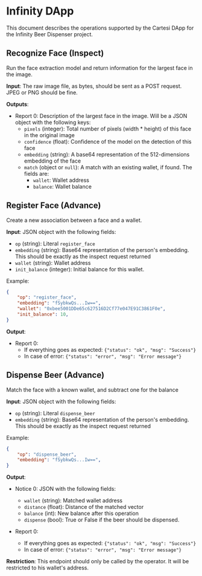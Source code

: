 # Infinity DApp

This document describes the operations supported by the Cartesi DApp for the
Infinity Beer Dispenser project.

## Recognize Face (Inspect)

Run the face extraction model and return information for the largest face in the image.

**Input**: The raw image file, as bytes, should be sent as a POST request. JPEG or PNG should be fine.

**Outputs**:

- Report 0: Description of the largest face in the image. Will be a JSON object with the following keys:
  - `pixels` (integer): Total number of pixels (width * height) of this face in the original image
  - `confidence` (float): Confidence of the model on the detection of this face
  - `embedding` (string): A base64 representation of the 512-dimensions embedding of the face
  - `match` (object or `null`): A match with an existing wallet, if found. The fields are:
    - `wallet`: Wallet address
    - `balance`: Wallet balance

## Register Face (Advance)

Create a new association between a face and a wallet.

**Input**: JSON object with the following fields:

- `op` (string): Literal `register_face`
- `embedding` (string): Base64 representation of the person's embedding. This should be exactly as the inspect request returned
- `wallet` (string): Wallet address
- `init_balance` (integer): Initial balance for this wallet.

Example:

```json
{
    "op": "register_face",
    "embedding": "fSybkwQs...Iw==",
    "wallet": "0xbee5001DDe65c627516D2Cf77e047E91C3861F0e",
    "init_balance": 10,
}
```

**Output**:

- Report 0:
  - If everything goes as expected: `{"status": "ok", "msg": "Success"}`
  - In case of error: `{"status": "error", "msg": "Error message"}`

## Dispense Beer (Advance)

Match the face with a known wallet, and subtract one for the balance

**Input**: JSON object with the following fields:

- `op` (string): Literal `dispense_beer`
- `embedding` (string): Base64 representation of the person's embedding. This should be exactly as the inspect request returned

Example:

```json
{
    "op": "dispense_beer",
    "embedding": "fSybkwQs...Iw==",
}
```

**Output**:

- Notice 0: JSON with the following fields:
  - `wallet` (string): Matched wallet address
  - `distance` (float): Distance of the matched vector
  - `balance` (int): New balance after this operation
  - `dispense` (bool): True or False if the beer should be dispensed.

- Report 0:
  - If everything goes as expected: `{"status": "ok", "msg": "Success"}`
  - In case of error: `{"status": "error", "msg": "Error message"}`

**Restriction**:
This endpoint should only be called by the operator. It will be restricted to his wallet's address.
